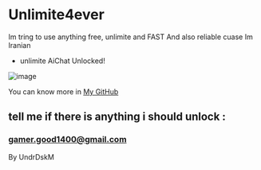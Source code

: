 # Unlimite4ever

Im tring to use anything free, unlimite and FAST And also reliable
cuase Im Iranian 

* unlimite AiChat Unlocked!


![image](https://github.com/user-attachments/assets/d6a53310-550b-4551-aebe-b23c49ad02e4)


You can know more in [My GitHub](https://github.com/UndrDsk0M)
## tell me if there is anything i should unlock :
### gamer.good1400@gmail.com
By UndrDskM 
